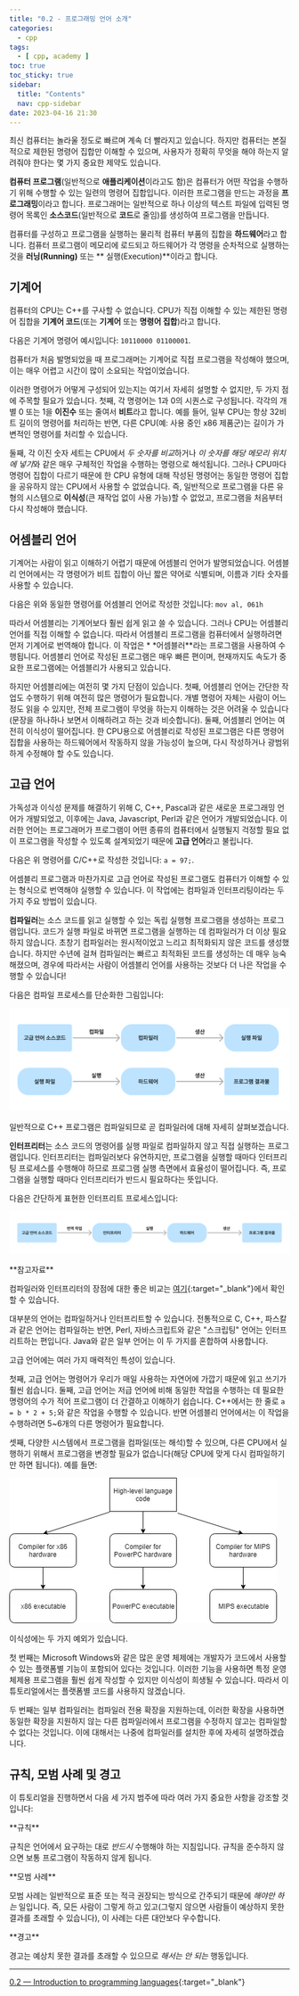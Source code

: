 ```yaml
---
title: "0.2 - 프로그래밍 언어 소개"
categories:
  - cpp
tags:
  - [ cpp, academy ]
toc: true
toc_sticky: true
sidebar:
  title: "Contents"
  nav: cpp-sidebar
date: 2023-04-16 21:30
---
```


최신 컴퓨터는 놀라울 정도로 빠르며 계속 더 빨라지고 있습니다. 하지만 컴퓨터는 본질적으로 제한된 명령어 집합만 이해할 수 있으며, 사용자가 정확히 무엇을 해야 하는지 알려줘야 한다는 몇 가지 중요한 제약도
있습니다.

**컴퓨터 프로그램**(일반적으로 **애플리케이션**이라고도 함)은 컴퓨터가 어떤 작업을 수행하기 위해 수행할 수 있는 일련의 명령어 집합입니다. 이러한 프로그램을 만드는 과정을 **프로그래밍**이라고 합니다.
프로그래머는 일반적으로 하나 이상의 텍스트 파일에 입력된 명령어 목록인 **소스코드**(일반적으로 **코드**로 줄임)를 생성하여 프로그램을 만듭니다.

컴퓨터를 구성하고 프로그램을 실행하는 물리적 컴퓨터 부품의 집합을 **하드웨어**라고 합니다. 컴퓨터 프로그램이 메모리에 로드되고 하드웨어가 각 명령을 순차적으로 실행하는 것을 **러닝(Running)** 또는 **
실행(Execution)**이라고 합니다.

## 기계어

컴퓨터의 CPU는 C++를 구사할 수 없습니다. CPU가 직접 이해할 수 있는 제한된 명령어 집합을 **기계어 코드**(또는 **기계어** 또는 **명령어 집합**)라고 합니다.

다음은 기계어 명령어 예시입니다: `10110000 01100001`.

컴퓨터가 처음 발명되었을 때 프로그래머는 기계어로 직접 프로그램을 작성해야 했으며, 이는 매우 어렵고 시간이 많이 소요되는 작업이었습니다.

이러한 명령어가 어떻게 구성되어 있는지는 여기서 자세히 설명할 수 없지만, 두 가지 점에 주목할 필요가 있습니다. 첫째, 각 명령어는 1과 0의 시퀀스로 구성됩니다. 각각의 개별 0 또는 1을 **이진수** 또는
줄여서 **비트**라고 합니다. 예를 들어, 일부 CPU는 항상 32비트 길이의 명령어를 처리하는 반면, 다른 CPU(예: 사용 중인 x86 제품군)는 길이가 가변적인 명령어를 처리할 수 있습니다.

둘째, 각 이진 숫자 세트는 CPU에서 *두 숫자를 비교*하거나 *이 숫자를 해당 메모리 위치에 넣기*와 같은 매우 구체적인 작업을 수행하는 명령으로 해석됩니다. 그러나 CPU마다 명령어 집합이 다르기 때문에 한
CPU 유형에 대해 작성된 명령어는 동일한 명령어 집합을 공유하지 않는 CPU에서 사용할 수 없었습니다. 즉, 일반적으로 프로그램을 다른 유형의 시스템으로 **이식성**(큰 재작업 없이 사용 가능)할 수 없었고,
프로그램을 처음부터 다시 작성해야 했습니다.

## 어셈블리 언어

기계어는 사람이 읽고 이해하기 어렵기 때문에 어셈블리 언어가 발명되었습니다. 어셈블리 언어에서는 각 명령어가 비트 집합이 아닌 짧은 약어로 식별되며, 이름과 기타 숫자를 사용할 수 있습니다.

다음은 위와 동일한 명령어를 어셈블리 언어로 작성한 것입니다: `mov al, 061h`

따라서 어셈블리는 기계어보다 훨씬 쉽게 읽고 쓸 수 있습니다. 그러나 CPU는 어셈블리 언어를 직접 이해할 수 없습니다. 따라서 어셈블리 프로그램을 컴퓨터에서 실행하려면 먼저 기계어로 번역해야 합니다. 이 작업은 *
*어셈블러**라는 프로그램을 사용하여 수행됩니다. 어셈블리 언어로 작성된 프로그램은 매우 빠른 편이며, 현재까지도 속도가 중요한 프로그램에는 어셈블리가 사용되고 있습니다.

하지만 어셈블리에는 여전히 몇 가지 단점이 있습니다. 첫째, 어셈블리 언어는 간단한 작업도 수행하기 위해 여전히 많은 명령어가 필요합니다. 개별 명령어 자체는 사람이 어느 정도 읽을 수 있지만, 전체 프로그램이
무엇을 하는지 이해하는 것은 어려울 수 있습니다(문장을 하나하나 보면서 이해하려고 하는 것과 비슷합니다). 둘째, 어셈블리 언어는 여전히 이식성이 떨어집니다. 한 CPU용으로 어셈블리로 작성된 프로그램은 다른 명령어
집합을 사용하는 하드웨어에서 작동하지 않을 가능성이 높으며, 다시 작성하거나 광범위하게 수정해야 할 수도 있습니다.

## 고급 언어

가독성과 이식성 문제를 해결하기 위해 C, C++, Pascal과 같은 새로운 프로그래밍 언어가 개발되었고, 이후에는 Java, Javascript, Perl과 같은 언어가 개발되었습니다. 이러한 언어는 프로그래머가
프로그램이 어떤 종류의 컴퓨터에서 실행될지 걱정할 필요 없이 프로그램을 작성할 수 있도록 설계되었기 때문에 **고급 언어**라고 불립니다.

다음은 위 명령어를 C/C++로 작성한 것입니다: `a = 97;`.

어셈블리 프로그램과 마찬가지로 고급 언어로 작성된 프로그램도 컴퓨터가 이해할 수 있는 형식으로 번역해야 실행할 수 있습니다. 이 작업에는 컴파일과 인터프리팅이라는 두 가지 주요 방법이 있습니다.

**컴파일러**는 소스 코드를 읽고 실행할 수 있는 독립 실행형 프로그램을 생성하는 프로그램입니다. 코드가 실행 파일로 바뀌면 프로그램을 실행하는 데 컴파일러가 더 이상 필요하지 않습니다. 초창기 컴파일러는
원시적이었고 느리고 최적화되지 않은 코드를 생성했습니다. 하지만 수년에 걸쳐 컴파일러는 빠르고 최적화된 코드를 생성하는 데 매우 능숙해졌으며, 경우에 따라서는 사람이 어셈블리 언어를 사용하는 것보다 더 나은 작업을
수행할 수 있습니다!

다음은 컴파일 프로세스를 단순화한 그림입니다:

![compile_process.png](/assets/images/cpp/02_compile_process.png)

일반적으로 C++ 프로그램은 컴파일되므로 곧 컴파일러에 대해 자세히 살펴보겠습니다.

**인터프리터**는 소스 코드의 명령어를 실행 파일로 컴파일하지 않고 직접 실행하는 프로그램입니다. 인터프리터는 컴파일러보다 유연하지만, 프로그램을 실행할 때마다 인터프리팅 프로세스를 수행해야 하므로 프로그램 실행
측면에서 효율성이 떨어집니다. 즉, 프로그램을 실행할 때마다 인터프리터가 반드시 필요하다는 뜻입니다.

다음은 간단하게 표현한 인터프리트 프로세스입니다:

![interpret_process.png](/assets/images/cpp/02_interpret_process.png)

<div class="notice" markdown="1">
<span class="notice-title">
**참고자료**
</span>

컴파일러와 인터프리터의 장점에 대한 좋은 비교는 [여기](https://stackoverflow.com/a/38491646){:target="_blank"}에서 확인할 수 있습니다.
</div>

대부분의 언어는 컴파일하거나 인터프리트할 수 있습니다. 전통적으로 C, C++, 파스칼과 같은 언어는 컴파일하는 반면, Perl, 자바스크립트와 같은 "스크립팅" 언어는 인터프리트하는 편입니다. Java와 같은 일부
언어는 이 두 가지를 혼합하여 사용합니다.

고급 언어에는 여러 가지 매력적인 특성이 있습니다.

첫째, 고급 언어는 명령어가 우리가 매일 사용하는 자연어에 가깝기 때문에 읽고 쓰기가 훨씬 쉽습니다. 둘째, 고급 언어는 저급 언어에 비해 동일한 작업을 수행하는 데 필요한 명령어의 수가 적어 프로그램이 더 간결하고
이해하기 쉽습니다. C++에서는 한 줄로 `a = b * 2 + 5;`와 같은 작업을 수행할 수 있습니다. 반면 어셈블리 언어에서는 이 작업을 수행하려면 5~6개의 다른 명령어가 필요합니다.

셋째, 다양한 시스템에서 프로그램을 컴파일(또는 해석)할 수 있으며, 다른 CPU에서 실행하기 위해서 프로그램을 변경할 필요가 없습니다(해당 CPU에 맞게 다시 컴파일하기만 하면 됩니다). 예를 들면:

![02_high_level.png](/assets/images/cpp/02_high_level.png)

이식성에는 두 가지 예외가 있습니다.

첫 번째는 Microsoft Windows와 같은 많은 운영 체제에는 개발자가 코드에서 사용할 수 있는 플랫폼별 기능이 포함되어 있다는 것입니다. 이러한 기능을 사용하면 특정 운영 체제용 프로그램을 훨씬 쉽게 작성할
수 있지만 이식성이 희생될 수 있습니다. 따라서 이 튜토리얼에서는 플랫폼별 코드를 사용하지 않겠습니다.

두 번째는 일부 컴파일러는 컴파일러 전용 확장을 지원하는데, 이러한 확장을 사용하면 동일한 확장을 지원하지 않는 다른 컴파일러에서 프로그램을 수정하지 않고는 컴파일할 수 없다는 것입니다. 이에 대해서는 나중에
컴파일러를 설치한 후에 자세히 설명하겠습니다.

## 규칙, 모범 사례 및 경고

이 튜토리얼을 진행하면서 다음 세 가지 범주에 따라 여러 가지 중요한 사항을 강조할 것입니다:

<div class="notice--success" markdown="1">
<span class="notice-title">
**규칙**
</span>

규칙은 언어에서 요구하는 대로 *반드시* 수행해야 하는 지침입니다. 규칙을 준수하지 않으면 보통 프로그램이 작동하지 않게 됩니다.
</div>

<div class="notice--success" markdown="1">
<span class="notice-title">
**모범 사례**
</span>

모범 사례는 일반적으로 표준 또는 적극 권장되는 방식으로 간주되기 때문에 *해야만 하는* 일입니다. 즉, 모든 사람이 그렇게 하고 있고(그렇지 않으면 사람들이 예상하지 못한 결과를 초래할 수 있습니다), 이 사례는
다른 대안보다 우수합니다.
</div>

<div class="notice--danger" markdown="1">
<span class="notice-title">
**경고**
</span>

경고는 예상치 못한 결과를 초래할 수 있으므로 *해서는 안 되는* 행동입니다.
</div>

---

[0.2 — Introduction to programming languages](https://www.learncpp.com/cpp-tutorial/introduction-to-programming-languages/){:target="_blank"}
